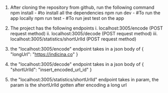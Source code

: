 1.  After cloning the repository from github, run the following command
    npm install - #to install all the dependencies
    npm run dev - #To run the app locally
    npm run test - #To run jest test on the app

2. The project has the following endpoints
    i.  localhost:3005/encode  (POST request method)
    ii. localhost:3005/decode  (POST request method)
    iii.    localhost:3005/statistics/shortUrlId  (POST request method)

3.  the "localhost:3005/encode" endpoint takes in a json body of 
    {
        "longUrl": "https://indicina.co"
    }

4.  the "localhost:3005/decode" endpoint takes in a json body of 
    {
        "shortUrlId": "insert_encoded_url_id"
    }

5.  the "localhost:3005/statistics/shortUrlId" endpoint takes in param, the param is the shortUrlId gotten   after encoding a long url

